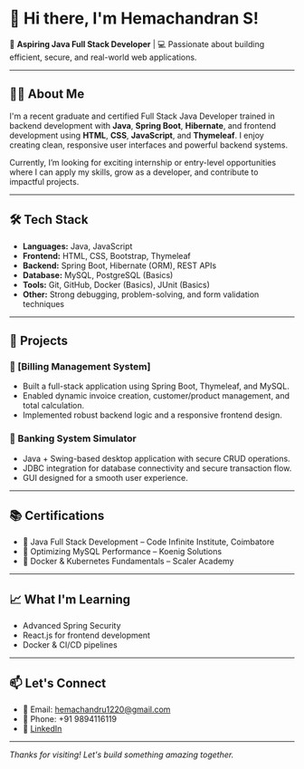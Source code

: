 # 👋 Hi there, I'm Hemachandran S!

🚀 **Aspiring Java Full Stack Developer** | 💻 Passionate about building efficient, secure, and real-world web applications.

---

## 🧑‍💻 About Me

I'm a recent graduate and certified Full Stack Java Developer trained in backend development with **Java**, **Spring Boot**, **Hibernate**, and frontend development using **HTML**, **CSS**, **JavaScript**, and **Thymeleaf**. I enjoy creating clean, responsive user interfaces and powerful backend systems.

Currently, I’m looking for exciting internship or entry-level opportunities where I can apply my skills, grow as a developer, and contribute to impactful projects.

---

## 🛠️ Tech Stack

- **Languages:** Java, JavaScript  
- **Frontend:** HTML, CSS, Bootstrap, Thymeleaf  
- **Backend:** Spring Boot, Hibernate (ORM), REST APIs  
- **Database:** MySQL, PostgreSQL (Basics)  
- **Tools:** Git, GitHub, Docker (Basics), JUnit (Basics)  
- **Other:** Strong debugging, problem-solving, and form validation techniques

---

## 📂 Projects

### 🔹 [Billing Management System]
- Built a full-stack application using Spring Boot, Thymeleaf, and MySQL.
- Enabled dynamic invoice creation, customer/product management, and total calculation.
- Implemented robust backend logic and a responsive frontend design.

### 🔹 Banking System Simulator
- Java + Swing-based desktop application with secure CRUD operations.
- JDBC integration for database connectivity and secure transaction flow.
- GUI designed for a smooth user experience.

---

## 📚 Certifications

- 🔸 Java Full Stack Development – Code Infinite Institute, Coimbatore  
- 🔸 Optimizing MySQL Performance – Koenig Solutions  
- 🔸 Docker & Kubernetes Fundamentals – Scaler Academy

---

## 📈 What I'm Learning
- Advanced Spring Security
- React.js for frontend development
- Docker & CI/CD pipelines

---

## 📫 Let's Connect

- 📧 Email: hemachandru1220@gmail.com  
- 📱 Phone: +91 9894116119  
- 🔗 [LinkedIn](https://linkedin.com/in/hemachandran2728)  
---

_Thanks for visiting! Let's build something amazing together._
